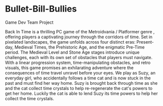 # Bullet-Bill-Bullies
Game Dev Team Project 


Back In Time is a thrilling PC game of the Metroidvania / Platformer genre , offering players a captivating journey through the corridors of time. Set in pixelated landscapes, the game unfolds across four distinct eras: Present-day, Medieval Times, the Prehistoric Age, and the enigmatic Pre-Time period. The Medieval Level and Stone Age stages introduce unique challenges, each with its own set of obstacles that players must navigate.
With a linear progression system, time-manipulating obstacles, and retro visuals, this game promises an exhilarating adventure where the consequences of time travel unravel before your eyes.
We play as Suzy, an everyday girl, who accidentally follows a time cat and is now stuck in the past and must find her way home. Suzy is brought back through time as she and the cat collect time crystals to help re-regenerate the cat's powers to get her home. Luckily the cat is able to lend Suzy its time powers to help her collect the time crystals.



